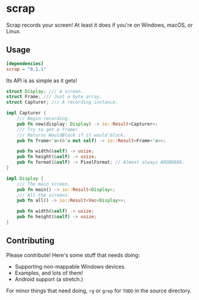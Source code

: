 # scrap

Scrap records your screen! At least it does if you're on Windows, macOS, or Linux.

## Usage

```toml
[dependencies]
scrap = "0.1.1"
```

Its API is as simple as it gets!

```rust
struct Display; /// A screen.
struct Frame; /// Just a byte array.
struct Capturer; /// A recording instance.

impl Capturer {
    /// Begin recording.
    pub fn new(display: Display) -> io::Result<Capturer>;
    /// Try to get a frame!
    /// Returns WouldBlock if it would block.
    pub fn frame<'a>(&'a mut self) -> io::Result<Frame<'a>>;

    pub fn width(&self) -> usize;
    pub fn height(&self) -> usize;
    pub fn format(&self) -> PixelFormat; // Almost always ARGB8888.
}

impl Display {
    /// The main screen.
    pub fn main() -> io::Result<Display>;
    /// All the screens.
    pub fn all() -> io::Result<Vec<Display>>;

    pub fn width(&self) -> usize;
    pub fn height(&self) -> usize;
}
```

## Contributing

Please contribute! Here's some stuff that needs doing:

- Supporting non-mappable Windows devices.
- Examples, and lots of them!
- Android support (a stretch.)

For minor things that need doing, `rg` or `grep` for `TODO` in the source directory.

